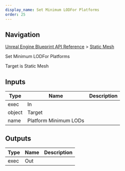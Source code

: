 ```yaml
---
display_name: Set Minimum LODFor Platforms
order: 25
---
```

## Navigation

[Unreal Engine Blueprint API Reference](https://dev.epicgames.com/documentation/en-us/unreal-engine/BlueprintAPI) > [Static Mesh](https://dev.epicgames.com/documentation/en-us/unreal-engine/BlueprintAPI/StaticMesh)

Set Minimum LODFor Platforms

Target is Static Mesh

## Inputs

| Type | Name | Description |
| --- | --- | --- |
| exec | In |  |
| object | Target |  |
| name | Platform Minimum LODs |  |

## Outputs

| Type | Name | Description |
| --- | --- | --- |
| exec | Out |  |
